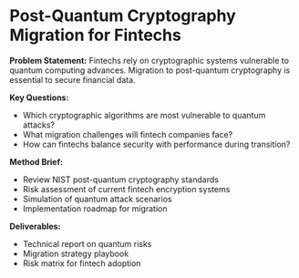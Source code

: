 # Post-Quantum Cryptography Migration for Fintechs

**Problem Statement:** Fintechs rely on cryptographic systems vulnerable to quantum computing advances. Migration to post-quantum cryptography is essential to secure financial data.

**Key Questions:**
- Which cryptographic algorithms are most vulnerable to quantum attacks?  
- What migration challenges will fintech companies face?  
- How can fintechs balance security with performance during transition?  

**Method Brief:**
- Review NIST post-quantum cryptography standards  
- Risk assessment of current fintech encryption systems  
- Simulation of quantum attack scenarios  
- Implementation roadmap for migration  

**Deliverables:**
- Technical report on quantum risks  
- Migration strategy playbook  
- Risk matrix for fintech adoption  
